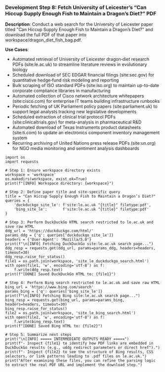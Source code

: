 ### Development Step 8: Fetch University of Leicester’s “Can Hiccup Supply Enough Fish to Maintain a Dragon’s Diet?” PDF

**Description**: Conduct a web search for the University of Leicester paper titled "Can Hiccup Supply Enough Fish to Maintain a Dragon’s Diet?" and download the full PDF of that paper into workspace/dragon_diet_fish_bag.pdf.

**Use Cases**:
- Automated retrieval of University of Leicester dragon‐diet research PDFs (site:le.ac.uk) to streamline literature reviews in evolutionary biology
- Scheduled download of SEC EDGAR financial filings (site:sec.gov) for quantitative hedge‐fund risk modeling and reporting
- Bulk scraping of ISO standard PDFs (site:iso.org) to maintain up-to-date corporate compliance libraries in manufacturing
- Automated collection of Cisco network architecture whitepapers (site:cisco.com) for enterprise IT teams building infrastructure runbooks
- Periodic fetching of UK Parliament policy papers (site:parliament.uk) to support legal analysts tracking new legislative developments
- Scheduled extraction of clinical trial protocol PDFs (site:clinicaltrials.gov) for meta-analysis in pharmaceutical R&D
- Automated download of Texas Instruments product datasheets (site:ti.com) to update an electronics component inventory management system
- Recurring archiving of United Nations press release PDFs (site:un.org) for NGO media monitoring and sentiment analysis dashboards

```
import os
import requests

# Step 1: Ensure workspace directory exists
workspace = 'workspace'
os.makedirs(workspace, exist_ok=True)
print(f"[INFO] Workspace directory: {workspace}")

# Step 2: Define paper title and site-specific query
title = "Can Hiccup Supply Enough Fish to Maintain a Dragon’s Diet?"
queries = {
    'duckduckgo_site_le': f'site:le.ac.uk "{title}" filetype:pdf',
    'bing_site_le':       f'site:le.ac.uk "{title}" filetype:pdf'
}

# Step 3: Perform DuckDuckGo HTML search restricted to le.ac.uk and save raw HTML
ddg_url = 'https://duckduckgo.com/html/'
params_ddg = {'q': queries['duckduckgo_site_le']}
headers = {'User-Agent': 'Mozilla/5.0'}
print(f"\n[INFO] Fetching DuckDuckGo site:le.ac.uk search page...")
ddg_resp = requests.get(ddg_url, params=params_ddg, headers=headers, timeout=30)
ddg_resp.raise_for_status()
file1 = os.path.join(workspace, 'site_le_duckduckgo_search.html')
with open(file1, 'w', encoding='utf-8') as f:
    f.write(ddg_resp.text)
print(f"[DONE] Saved DuckDuckGo HTML to: {file1}")

# Step 4: Perform Bing search restricted to le.ac.uk and save raw HTML
bing_url = 'https://www.bing.com/search'
params_bing = {'q': queries['bing_site_le']}
print(f"\n[INFO] Fetching Bing site:le.ac.uk search page...")
bing_resp = requests.get(bing_url, params=params_bing, headers=headers, timeout=30)
bing_resp.raise_for_status()
file2 = os.path.join(workspace, 'site_le_bing_search.html')
with open(file2, 'w', encoding='utf-8') as f:
    f.write(bing_resp.text)
print(f"[DONE] Saved Bing HTML to: {file2}")

# Step 5: Summarize next steps
print("\n[INFO] ===== INTERMEDIATE OUTPUTS READY =====")
print(f"- Inspect {file1} to identify how PDF links are embedded in DuckDuckGo results (e.g., uddg redirect parameters or direct href").")
print(f"- Inspect {file2} to see the structure of Bing results, CSS selectors, or link patterns leading to .pdf files on le.ac.uk.")
print("After examining these files, you can refine the parsing logic to extract the real PDF URL and implement the download step.")
```